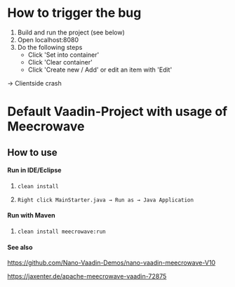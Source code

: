 # How to trigger the bug

1. Build and run the project (see below)
2. Open localhost:8080
3. Do the following steps
   * Click 'Set into container'
   * Click 'Clear container'
   * Click 'Create new / Add' or edit an item with 'Edit'

→ Clientside crash

# Default Vaadin-Project with usage of Meecrowave

## How to use ##

#### Run in IDE/Eclipse ####

1. `clean install`

2. `Right click MainStarter.java → Run as → Java Application`

#### Run with Maven ####

1. `clean install meecrowave:run`


#### See also ####
<https://github.com/Nano-Vaadin-Demos/nano-vaadin-meecrowave-V10>

<https://jaxenter.de/apache-meecrowave-vaadin-72875>
